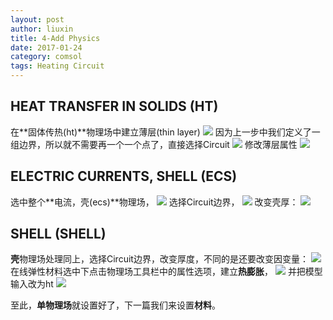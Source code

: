 ```yaml
---
layout: post
author: liuxin
title: 4-Add Physics
date: 2017-01-24
category: comsol
tags: Heating Circuit
---
```

## HEAT TRANSFER IN SOLIDS (HT)
在**固体传热(ht)**物理场中建立薄层(thin layer)
![][image-1]
因为上一步中我们定义了一组边界，所以就不需要再一个一个点了，直接选择Circuit
![][image-2]
修改薄层属性
![][image-3]

## ELECTRIC CURRENTS, SHELL (ECS)
选中整个**电流，壳(ecs)**物理场，
![][image-4]
选择Circuit边界，
![][image-5]
改变壳厚：
![][image-6]

## SHELL (SHELL)
**壳**物理场处理同上，选择Circuit边界，改变厚度，不同的是还要改变因变量：
![][image-7]
在线弹性材料选中下点击物理场工具栏中的属性选项，建立**热膨胀**，
![][image-8]
并把模型输入改为ht
![][image-9]


至此，**单物理场**就设置好了，下一篇我们来设置**材料**。




[image-1]:	http://wx1.sinaimg.cn/mw690/8db2c8cbgy1fg0pe16iikj209x06rgmt.jpg
[image-2]:	http://wx4.sinaimg.cn/mw690/8db2c8cbgy1fg0pht97zxj207x04gdg0.jpg
[image-3]:	http://wx3.sinaimg.cn/mw690/8db2c8cbgy1fg0phr3wzvj207x03lq31.jpg
[image-4]:	http://wx1.sinaimg.cn/mw690/8db2c8cbgy1fg0pexpxr4j206g0290sv.jpg
[image-5]:	http://wx4.sinaimg.cn/mw690/8db2c8cbgy1fg0pht97zxj207x04gdg0.jpg
[image-6]:	http://wx1.sinaimg.cn/mw690/8db2c8cbgy1fg0pf064msj208b029glm.jpg
[image-7]:	http://wx1.sinaimg.cn/mw690/8db2c8cbgy1fg0pf2o0qpj207x06vmxd.jpg
[image-8]:	http://wx4.sinaimg.cn/mw690/8db2c8cbgy1fg0pf4ysysj20hq03vt9q.jpg
[image-9]:	http://wx3.sinaimg.cn/mw690/8db2c8cbgy1fg0pf6vf3fj208a030q34.jpg